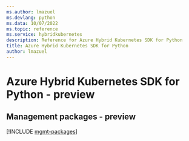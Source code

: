 ```yaml
---
ms.author: lmazuel
ms.devlang: python
ms.data: 10/07/2022
ms.topic: reference
ms.service: hybridkubernetes
description: Reference for Azure Hybrid Kubernetes SDK for Python
title: Azure Hybrid Kubernetes SDK for Python
author: lmazuel
---
```

# Azure Hybrid Kubernetes SDK for Python - preview

## Management packages - preview
[!INCLUDE [mgmt-packages](hybrid-kubernetes-mgmt-index.md)]

